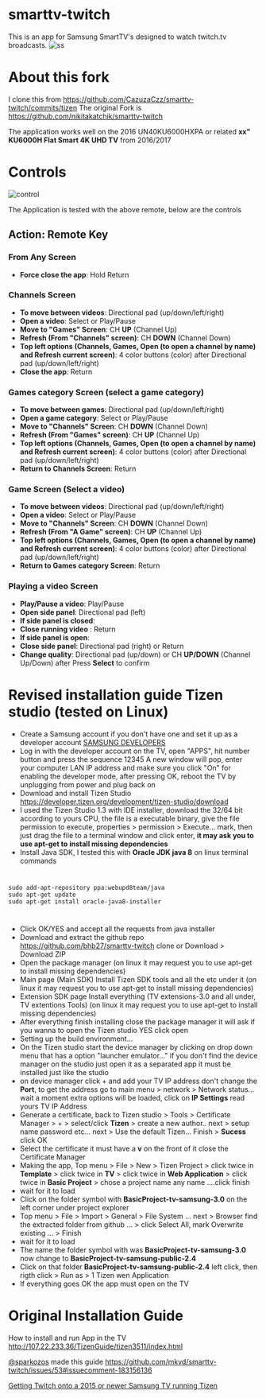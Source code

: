 smarttv-twitch
==============

This is an app for Samsung SmartTV's designed to watch twitch.tv broadcasts.
![ss](https://raw.githubusercontent.com/bhb27/smarttv-twitch/tizen/icon/original/ss.jpg)


About this fork
===============

I clone this from https://github.com/CazuzaCzz/smarttv-twitch/commits/tizen
The original Fork is https://github.com/nikitakatchik/smarttv-twitch

The application works well on the 2016 UN40KU6000HXPA or related **xx" KU6000H Flat Smart 4K UHD TV** from 2016/2017

Controls
==============
![control](https://raw.githubusercontent.com/bhb27/smarttv-twitch/tizen/images/controler.png)

The Application is tested with the above remote, below are the controls
## Action: Remote Key
### From Any Screen
* **Force close the app**: Hold Return

### Channels Screen
* **To move between videos**: Directional pad (up/down/left/right)
* **Open a video**: Select or Play/Pause
* **Move to "Games" Screen**: CH **UP** (Channel Up)
* **Refresh (From "Channels" screen)**: CH **DOWN** (Channel Down)
* **Top left options (Channels, Games, Open (to open a channel by name) and Refresh current screen)**: 4 color buttons (color) after Directional pad (up/down/left/right)
* **Close the app**: Return

### Games category Screen (select a game category)
* **To move between games**: Directional pad (up/down/left/right)
* **Open a game category**: Select or Play/Pause
* **Move to "Channels" Screen**: CH **DOWN** (Channel Down)
* **Refresh (From "Games" screen)**: CH **UP** (Channel Up)
* **Top left options (Channels, Games, Open (to open a channel by name) and Refresh current screen)**: 4 color buttons (color) after Directional pad (up/down/left/right)
* **Return to Channels Screen**: Return

### Game Screen (Select a video)
* **To move between videos**: Directional pad (up/down/left/right)
* **Open a video**: Select or Play/Pause
* **Move to "Channels" Screen**: CH **DOWN** (Channel Down)
* **Refresh (From "A Game" screen)**: CH **UP** (Channel Up)
* **Top left options (Channels, Games, Open (to open a channel by name) and Refresh current screen)**: 4 color buttons (color) after Directional pad (up/down/left/right)
* **Return to Games category Screen**: Return

### Playing a video Screen
* **Play/Pause a video**: Play/Pause
* **Open side panel**: Directional pad (left)
* **If side panel is closed**:
* **Close running video** : Return
* **If side panel is open**:
* **Close side panel**: Directional pad (right) or Return
* **Change quality**: Directional pad (up/down) or CH **UP/DOWN** (Channel Up/Down) after Press **Select** to confirm

Revised installation guide Tizen studio (tested on Linux)
==============

* Create a Samsung account if you don't have one and set it up as a developer account [SAMSUNG DEVELOPERS](http://developer.samsung.com/home.do)
* Log in with the developer account on the TV, open "APPS", hit number button and press the sequence 12345 A new window will pop, enter your computer LAN IP address and make sure you click "On" for enabling the developer mode, after pressing OK, reboot the TV by unplugging from power and plug back on
* Download and install Tizen Studio https://developer.tizen.org/development/tizen-studio/download
* I used the Tizen Studio 1.3 with IDE installer, download the 32/64 bit according to yours CPU, the file is a executable binary, give the file permission to execute, properties >  permission > Execute... mark, then just drag the file to a terminal window and click enter, **it may ask you to use apt-get to install missing dependencies**
* Install Java SDK, I tested this with **Oracle JDK java 8** on linux terminal commands
#

	sudo add-apt-repository ppa:webupd8team/java
	sudo apt-get update
	sudo apt-get install oracle-java8-installer

#
* Click OK/YES and accept all the requests from java installer
* Download and extract the github repo https://github.com/bhb27/smarttv-twitch clone or Download >  Download ZIP
* Open the package manager (on linux it may request you to use apt-get to install missing dependencies)
* Main page (Main SDK) Install Tizen SDK tools and all the etc under it (on linux it may request you to use apt-get to install missing dependencies)
* Extension SDK page Install everything (TV extensions-3.0 and all under, TV extentions Tools) (on linux it may request you to use apt-get to install missing dependencies)
* After everything finish installing close the package manager it will ask if you wanna to open the Tizen studio YES click open
* Setting up the build environment...
* On the Tizen studio start the device manager by clicking on drop down menu that has a option "launcher emulator..." if you don't find the device manager on the studio just open it as a separated app it must be installed just like the studio
* on device manager click + and add your TV IP address don't change the **Port**, to get the address go to main menu > network > Network status... wait a moment extra options will be loaded, click on **IP Settings** read yours TV IP Address
* Generate a certificate, back to Tizen studio > Tools > Certificate Manager > + > select/click **Tizen** > create a new author.. next > setup name password etc... next > Use the default Tizen... Finish > **Sucess** click OK
* Select the certificate it must have a **v** on the front of it close the Certificate Manager
* Making the app, Top menu > File > New > Tizen Project > click twice in **Template** > click twice in **TV** > click twice in **Web Application** > click twice in **Basic Project** > chose a project name any name ....click finish
* wait for it to load
* Click on the folder symbol with **BasicProject-tv-samsung-3.0** on the left corner under project explorer
* Top menu > File > Import > General > File System ... next > Browser find the extracted folder from github ... > click Select All, mark Overwrite existing ... > Finish
* wait for it to load
* The name  the folder symbol with was **BasicProject-tv-samsung-3.0** now change to **BasicProject-tv-samsung-public-2.4**
* Click on that folder **BasicProject-tv-samsung-public-2.4** left click, then rigth click > Run as > 1 Tizen wen Application
* If everything goes OK the app must open on the TV

Original Installation Guide
==============

How to install and run App in the TV
http://107.22.233.36/TizenGuide/tizen3511/index.html

[@sparkozos](https://github.com/sparkozos) made this guide
https://github.com/mkvd/smarttv-twitch/issues/53#issuecomment-183156136

[Getting Twitch onto a 2015 or newer Samsung TV running Tizen](https://www.reddit.com/r/Twitch/comments/46unro/getting_twitch_onto_a_2015_or_newer_samsung_tv/)

